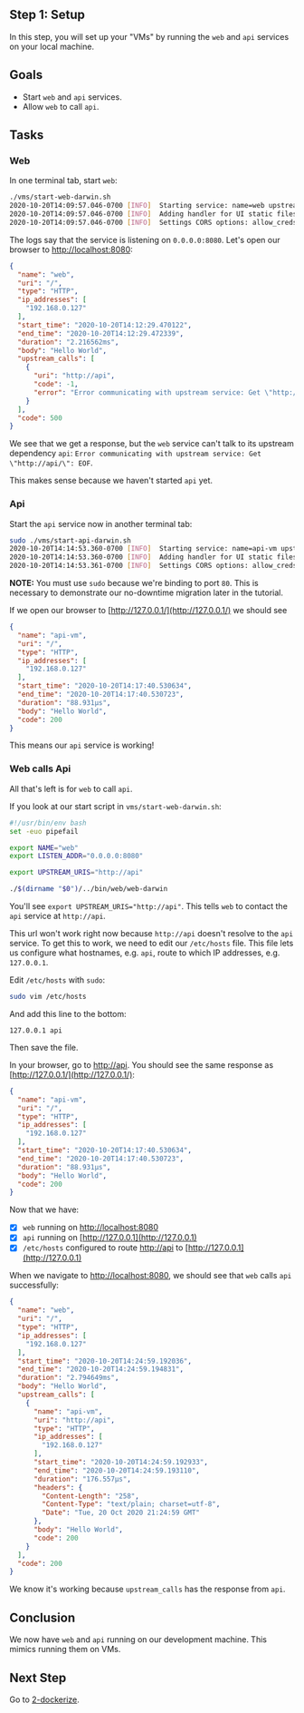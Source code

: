 ## Step 1: Setup
In this step, you will set up your "VMs" by running the `web` and `api` services
on your local machine.

## Goals
* Start `web` and `api` services.
* Allow `web` to call `api`.

## Tasks

### Web
In one terminal tab, start `web`:

```bash
./vms/start-web-darwin.sh
2020-10-20T14:09:57.046-0700 [INFO]  Starting service: name=web upstreamURIs=http://api upstreamWorkers=1 listenAddress=0.0.0.0:8080 service type=http
2020-10-20T14:09:57.046-0700 [INFO]  Adding handler for UI static files
2020-10-20T14:09:57.046-0700 [INFO]  Settings CORS options: allow_creds=false allow_headers=Accept,Accept-Language,Content-Language,Origin,Content-Type allow_origins=*
```

The logs say that the service is listening on `0.0.0.0:8080`. Let's open our
browser to [http://localhost:8080](http://localhost:8080):

```json
{
  "name": "web",
  "uri": "/",
  "type": "HTTP",
  "ip_addresses": [
    "192.168.0.127"
  ],
  "start_time": "2020-10-20T14:12:29.470122",
  "end_time": "2020-10-20T14:12:29.472339",
  "duration": "2.216562ms",
  "body": "Hello World",
  "upstream_calls": [
    {
      "uri": "http://api",
      "code": -1,
      "error": "Error communicating with upstream service: Get \"http://api/\": EOF"
    }
  ],
  "code": 500
}
```

We see that we get a response, but the `web` service can't talk to its upstream
dependency `api`: `Error communicating with upstream service: Get \"http://api/\": EOF`.

This makes sense because we haven't started `api` yet.


### Api
Start the `api` service now in another terminal tab:

```bash
sudo ./vms/start-api-darwin.sh
2020-10-20T14:14:53.360-0700 [INFO]  Starting service: name=api-vm upstreamURIs= upstreamWorkers=1 listenAddress=127.0.0.1:80 service type=http
2020-10-20T14:14:53.360-0700 [INFO]  Adding handler for UI static files
2020-10-20T14:14:53.361-0700 [INFO]  Settings CORS options: allow_creds=false allow_headers=Accept,Accept-Language,Content-Language,Origin,Content-Type allow_origins=*
```

**NOTE:** You must use `sudo` because we're binding to port `80`. This is necessary
to demonstrate our no-downtime migration later in the tutorial.

If we open our browser to [http://127.0.0.1/](http://127.0.0.1/) we should see

```json
{
  "name": "api-vm",
  "uri": "/",
  "type": "HTTP",
  "ip_addresses": [
    "192.168.0.127"
  ],
  "start_time": "2020-10-20T14:17:40.530634",
  "end_time": "2020-10-20T14:17:40.530723",
  "duration": "88.931µs",
  "body": "Hello World",
  "code": 200
}
```

This means our `api` service is working!

### Web calls Api

All that's left is for `web` to call `api`.

If you look at our start script in `vms/start-web-darwin.sh`:

```bash
#!/usr/bin/env bash
set -euo pipefail

export NAME="web"
export LISTEN_ADDR="0.0.0.0:8080"

export UPSTREAM_URIS="http://api"

./$(dirname "$0")/../bin/web/web-darwin
```

You'll see `export UPSTREAM_URIS="http://api"`. This tells `web` to contact
the `api` service at `http://api`.

This url won't work right now because `http://api` doesn't resolve to the `api`
service. To get this to work, we need to edit our `/etc/hosts` file. This file
lets us configure what hostnames, e.g. `api`, route to which IP addresses, e.g. `127.0.0.1`.

Edit `/etc/hosts` with `sudo`:

```bash
sudo vim /etc/hosts
```

And add this line to the bottom:
```
127.0.0.1 api
```

Then save the file.

In your browser, go to [http://api](http://api). You should see the same response
as [http://127.0.0.1/](http://127.0.0.1/):

```json
{
  "name": "api-vm",
  "uri": "/",
  "type": "HTTP",
  "ip_addresses": [
    "192.168.0.127"
  ],
  "start_time": "2020-10-20T14:17:40.530634",
  "end_time": "2020-10-20T14:17:40.530723",
  "duration": "88.931µs",
  "body": "Hello World",
  "code": 200
}
```

Now that we have:
- [x] `web` running on [http://localhost:8080](http://localhost:8080)
- [x] `api` running on [http://127.0.0.1](http://127.0.0.1)
- [x] `/etc/hosts` configured to route [http://api](http://api) to [http://127.0.0.1](http://127.0.0.1)

When we navigate to [http://localhost:8080](http://localhost:8080), we should
see that `web` calls `api` successfully:

```json
{
  "name": "web",
  "uri": "/",
  "type": "HTTP",
  "ip_addresses": [
    "192.168.0.127"
  ],
  "start_time": "2020-10-20T14:24:59.192036",
  "end_time": "2020-10-20T14:24:59.194831",
  "duration": "2.794649ms",
  "body": "Hello World",
  "upstream_calls": [
    {
      "name": "api-vm",
      "uri": "http://api",
      "type": "HTTP",
      "ip_addresses": [
        "192.168.0.127"
      ],
      "start_time": "2020-10-20T14:24:59.192933",
      "end_time": "2020-10-20T14:24:59.193110",
      "duration": "176.557µs",
      "headers": {
        "Content-Length": "258",
        "Content-Type": "text/plain; charset=utf-8",
        "Date": "Tue, 20 Oct 2020 21:24:59 GMT"
      },
      "body": "Hello World",
      "code": 200
    }
  ],
  "code": 200
}
```

We know it's working because `upstream_calls` has the response from `api`.

## Conclusion
We now have `web` and `api` running on our development machine. This mimics
running them on VMs.

## Next Step

Go to [2-dockerize](../2-dockerize/README.md).
